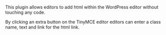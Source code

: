 This plugin allows editors to add html within the WordPress editor without touching any code.

By clicking an extra button on the TinyMCE editor editors can enter a class name, text and link for the html link.
